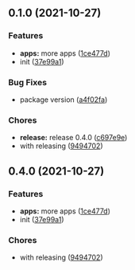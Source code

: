 ## 0.1.0 (2021-10-27)


### Features

* **apps:** more apps ([1ce477d](https://github.com/urbanpeakhour/prediction-controller/commit/1ce477d749176b27b94a13b7a29fca5d3ca21724))
* init ([37e99a1](https://github.com/urbanpeakhour/prediction-controller/commit/37e99a1b09b664fe379804816b92857a42ff5ca8))


### Bug Fixes

* package version ([a4f02fa](https://github.com/urbanpeakhour/prediction-controller/commit/a4f02fa49795431052aa29587a532bff5e06504f))


### Chores

* **release:** release 0.4.0 ([c697e9e](https://github.com/urbanpeakhour/prediction-controller/commit/c697e9e610be9c080ceeae45a6da717f5e4360bd))
* with releasing ([9494702](https://github.com/urbanpeakhour/prediction-controller/commit/9494702bd2b01ea3f2d852d32d54c46f02fa8066))

## 0.4.0 (2021-10-27)


### Features

* **apps:** more apps ([1ce477d](https://github.com/urbanpeakhour/prediction-controller/commit/1ce477d749176b27b94a13b7a29fca5d3ca21724))
* init ([37e99a1](https://github.com/urbanpeakhour/prediction-controller/commit/37e99a1b09b664fe379804816b92857a42ff5ca8))


### Chores

* with releasing ([9494702](https://github.com/urbanpeakhour/prediction-controller/commit/9494702bd2b01ea3f2d852d32d54c46f02fa8066))


